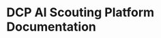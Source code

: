 # DCP AI Scouting Platform Documentation

<!-- 
This is the main documentation index for the DCP AI Scouting Platform.
It should provide a comprehensive overview of the platform and serve as the entry point
for all documentation. This file should include links to all major sections of the
documentation, including installation guides, component descriptions, API references,
and troubleshooting information.
-->
